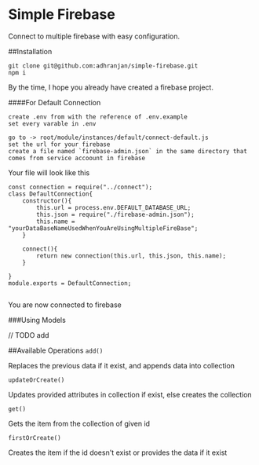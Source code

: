 # Simple Firebase
Connect to multiple firebase with easy configuration. 

##Installation
``````
git clone git@github.com:adhranjan/simple-firebase.git
npm i
``````
By the time, I hope you already have created a firebase project.

####For Default Connection
````
create .env from with the reference of .env.example
set every varable in .env

go to -> root/module/instances/default/connect-default.js
set the url for your firebase 
create a file named `firebase-admin.json` in the same directory that comes from service accoount in firebase
````
Your file will look like this
```
const connection = require("../connect");
class DefaultConnection{
    constructor(){
        this.url = process.env.DEFAULT_DATABASE_URL;
        this.json = require("./firebase-admin.json");
        this.name = "yourDataBaseNameUsedWhenYouAreUsingMultipleFireBase";
    }

    connect(){
        return new connection(this.url, this.json, this.name);
    }

}
module.exports = DefaultConnection;


```
You are now connected to firebase


###Using Models

// TODO add 

##Available Operations
`add()` 

Replaces the previous data if it exist, and appends data into collection

`updateOrCreate()`

Updates provided attributes in collection if exist, else creates the collection

`get()`

Gets the item from the collection of given id

`firstOrCreate()`

Creates the item if the id doesn't exist or provides the data if it exist

